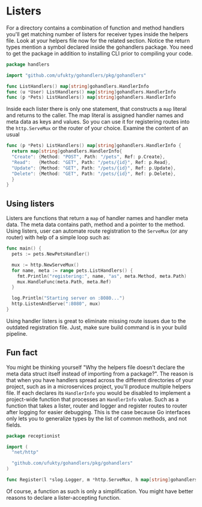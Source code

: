 # Listers

For a directory contains a combination of function and method handlers you'll get matching number of listers for receiver types inside the helpers file. Look at your helpers file now for the related section. Notice the return types mention a symbol declared inside the gohandlers package. You need to get the package in addition to installing CLI prior to compiling your code.

```go
package handlers

import "github.com/ufukty/gohandlers/pkg/gohandlers"

func ListHandlers() map[string]gohandlers.HandlerInfo
func (u *User) ListHandlers() map[string]gohandlers.HandlerInfo
func (p *Pets) ListHandlers() map[string]gohandlers.HandlerInfo
```

Inside each lister there is only one statement, that constructs a `map` literal and returns to the caller. The map literal is assigned handler names and meta data as keys and values. So you can use it for registering routes into the `http.ServeMux` or the router of your choice. Examine the content of an usual

```go
func (p *Pets) ListHandlers() map[string]gohandlers.HandlerInfo {
  return map[string]gohandlers.HandlerInfo{
  "Create": {Method: "POST", Path: "/pets", Ref: p.Create},
  "Read":   {Method: "GET", Path: "/pets/{id}", Ref: p.Read},
  "Update": {Method: "GET", Path: "/pets/{id}", Ref: p.Update},
  "Delete": {Method: "GET", Path: "/pets/{id}", Ref: p.Delete},
  }
}
```

## Using listers

Listers are functions that return a `map` of handler names and handler meta data. The meta data contains path, method and a pointer to the method. Using listers, user can automate route registration to the `ServeMux` (or any router) with help of a simple loop such as:

```go
func main() {
  pets := pets.NewPetsHandler()

  mux := http.NewServeMux()
  for name, meta := range pets.ListHandlers() {
    fmt.Println("registering:", name, "as", meta.Method, meta.Path)
    mux.HandleFunc(meta.Path, meta.Ref)
  }

  log.Println("Starting server on :8080...")
  http.ListenAndServe(":8080", mux)
}
```

Using handler listers is great to eliminate missing route issues due to the outdated registration file. Just, make sure build command is in your build pipeline.

## Fun fact

You might be thinking yourself "Why the helpers file doesn't declare the meta data struct itself instead of importing from a package?". The reason is that when you have handlers spread across the different directories of your project, such as in a microservices project, you'll produce multiple helpers file. If each declares its `HandlerInfo` you would be disabled to implement a project-wide function that processes an `HandlerInfo` value. Such as a function that takes a lister, router and logger and register routes to router after logging for easier debugging. This is the case because Go interfaces only lets you to generalize types by the list of common methods, and not fields.

```go
package receptionist

import (
  "net/http"

  "github.com/ufukty/gohandlers/pkg/gohandlers"
)

func Register(l *slog.Logger, m *http.ServeMux, h map[string]gohandlers.HandlerInfo)
```

Of course, a function as such is only a simplification. You might have better reasons to declare a lister-accepting function.
